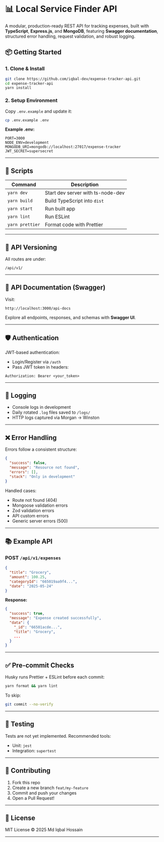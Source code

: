 # 📊 Local Service Finder API

A modular, production-ready REST API for tracking expenses, built with **TypeScript**, **Express.js**, and **MongoDB**, featuring **Swagger documentation**, structured error handling, request validation, and robust logging.



## 📦 Getting Started

### 1. Clone & Install

```bash
git clone https://github.com/iqbal-dev/expense-tracker-api.git
cd expense-tracker-api
yarn install
```

### 2. Setup Environment

Copy `.env.example` and update it:

```bash
cp .env.example .env
```

**Example .env:**

```env
PORT=3000
NODE_ENV=development
MONGODB_URI=mongodb://localhost:27017/expense-tracker
JWT_SECRET=supersecret
```

---

## 🔧 Scripts

| Command         | Description                       |
| --------------- | --------------------------------- |
| `yarn dev`      | Start dev server with ts-node-dev |
| `yarn build`    | Build TypeScript into `dist`      |
| `yarn start`    | Run built app                     |
| `yarn lint`     | Run ESLint                        |
| `yarn prettier` | Format code with Prettier         |

---

## 📂 API Versioning

All routes are under:

```
/api/v1/
```

---

## 🧾 API Documentation (Swagger)

Visit:

```
http://localhost:3000/api-docs
```

Explore all endpoints, responses, and schemas with **Swagger UI**.

---

## 🛡️ Authentication

JWT-based authentication:

- Login/Register via `/auth`
- Pass JWT token in headers:

```
Authorization: Bearer <your_token>
```

---

## 🧰 Logging

- Console logs in development
- Daily rotated `.log` files saved to `/logs/`
- HTTP logs captured via Morgan → Winston

---

## ❌ Error Handling

Errors follow a consistent structure:

```json
{
  "success": false,
  "message": "Resource not found",
  "errors": [],
  "stack": "Only in development"
}
```

Handled cases:

- Route not found (404)
- Mongoose validation errors
- Zod validation errors
- API custom errors
- Generic server errors (500)

---

## 📚 Example API

### POST `/api/v1/expenses`

```json
{
  "title": "Grocery",
  "amount": 100.25,
  "categoryId": "665019aa9f4...",
  "date": "2025-05-24"
}
```

**Response:**

```json
{
  "success": true,
  "message": "Expense created successfully",
  "data": {
    "_id": "66501acde...",
    "title": "Grocery",
    ...
  }
}
```

---

## ✅ Pre-commit Checks

Husky runs Prettier + ESLint before each commit:

```bash
yarn format && yarn lint
```

To skip:

```bash
git commit --no-verify
```

---

## 🧪 Testing

Tests are not yet implemented. Recommended tools:

- Unit: `jest`
- Integration: `supertest`

---

## 🤝 Contributing

1. Fork this repo
2. Create a new branch `feat/my-feature`
3. Commit and push your changes
4. Open a Pull Request!

---

## 📄 License

MIT License © 2025 Md Iqbal Hossain

---
